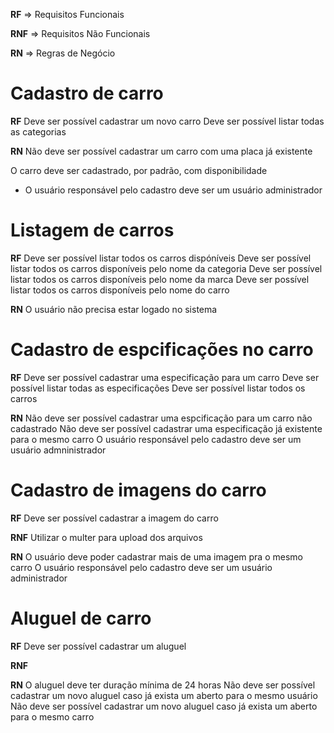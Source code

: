 **RF** => Requisitos Funcionais

**RNF** => Requisitos Não Funcionais

**RN** => Regras de Negócio


# Cadastro de carro

**RF**
Deve ser possível cadastrar um novo carro
Deve ser possível listar todas as categorias

**RN**
Não deve ser possível cadastrar um carro com uma placa já existente
<!-- Não deve ser possível alterar a placa de um carro já cadastrado -->
O carro deve ser cadastrado, por padrão, com disponibilidade
* O usuário responsável pelo cadastro deve ser um usuário administrador


# Listagem de carros

**RF**
Deve ser possível listar todos os carros dispóníveis
Deve ser possível listar todos os carros disponíveis pelo nome da categoria
Deve ser possível listar todos os carros disponíveis pelo nome da marca
Deve ser possível listar todos os carros disponíveis pelo nome do carro

**RN**
O usuário não precisa estar logado no sistema


# Cadastro de espcificações no carro

**RF**
Deve ser possível cadastrar uma especificação para um carro
Deve ser possível listar todas as especificações
Deve ser possível listar todos os carros

**RN**
Não deve ser possível cadastrar uma espcificação para um carro não cadastrado
Não deve ser possível cadastrar uma especificação já existente para o mesmo carro
O usuário responsável pelo cadastro deve ser um usuário admninistrador


# Cadastro de imagens do carro

**RF**
Deve ser possível cadastrar a imagem do carro

**RNF**
Utilizar o multer para upload dos arquivos

**RN**
O usuário deve poder cadastrar mais de uma imagem pra o mesmo carro
O usuário responsável pelo cadastro deve ser um usuário administrador


# Aluguel de carro

**RF**
Deve ser possível cadastrar um aluguel

**RNF**

**RN**
O aluguel deve ter duração mínima de 24 horas
Não deve ser possível cadastrar um novo aluguel caso já exista um aberto para o mesmo usuário
Não deve ser possível cadastrar um novo aluguel caso já exista um aberto para o mesmo carro